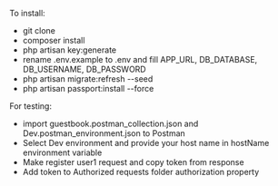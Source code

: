 To install:
* git clone
* composer install
* php artisan key:generate
* rename .env.example to .env and fill APP_URL, DB_DATABASE, DB_USERNAME, DB_PASSWORD
* php artisan migrate:refresh --seed
* php artisan passport:install --force

For testing:
* import guestbook.postman_collection.json and Dev.postman_environment.json to Postman
* Select Dev environment and provide your host name in hostName environment variable
* Make register user1 request and copy token from response
* Add token to Authorized requests folder authorization property
